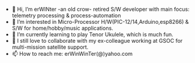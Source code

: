 - 👋 Hi, I’m erWINter -an old crow- retired S/W developer with main focus: telemetry processing & process-automation
- 👀 I’m interested in Micro-Processor H/W(PIC-12/14,Arduino,esp8266) & S/W for home/hobby/music applications.
- 🌱 I’m currently learning to play Tenor Ukulele, which is much fun.
- 💞️ I still love to collaborate with my ex-colleague working at GSOC for multi-mission satellite support.
- 📫 How to reach me: erWinWinTer(@)yahoo.com

<!---
erWINter/erWINter is a ✨ special ✨ repository because its `README.md` (this file) appears on your GitHub profile.
You can click the Preview link to take a look at your changes.
--->
